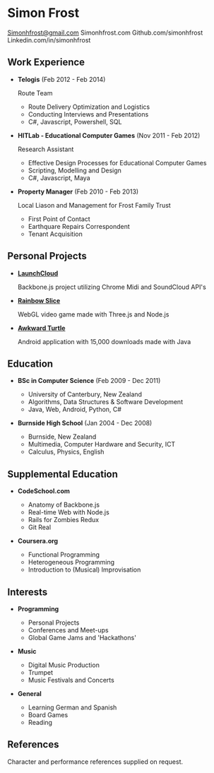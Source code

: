 Simon Frost
==================

Simonhfrost@gmail.com
Simonhfrost.com
Github.com/simonhfrost
Linkedin.com/in/simonhfrost

Work Experience
---------------

*   **Telogis** (Feb 2012 - Feb 2014)

    Route Team 
    -   Route Delivery Optimization and Logistics 
    -   Conducting Interviews and Presentations
    -   C#, Javascript, Powershell, SQL

*   **HITLab - Educational Computer Games** (Nov 2011 - Feb 2012)

    Research Assistant 
    -   Effective Design Processes for Educational Computer Games
    -   Scripting, Modelling and Design 
    -   C#, Javascript, Maya
    
*   **Property Manager** (Feb 2010 - Feb 2013)
    
    Local Liason and Management for Frost Family Trust 
    -   First Point of Contact
    -   Earthquare Repairs Correspondent
    -   Tenant Acquisition
    
Personal Projects
--------

*   <a href="https://github.com/SimonHFrost/launch_cloud">**LaunchCloud**</a>

    Backbone.js project utilizing Chrome Midi and SoundCloud API's

*   <a href="https://www.rainbowslice.com">**Rainbow Slice**</a>

    WebGL video game made with Three.js and Node.js

*   <a href="https://play.google.com/store/apps/details?id=awkwardturtle.frostapplications&hl=en">**Awkward Turtle**</a>

    Android application with 15,000 downloads made with Java

Education
---------

*   **BSc in Computer Science** (Feb 2009 - Dec 2011)
    -   University of Canterbury, New Zealand
    -   Algorithms, Data Structures & Software Development 
    -   Java, Web, Android, Python, C#

*   **Burnside High School** (Jan 2004 - Dec 2008)
    -   Burnside, New Zealand
    -   Multimedia, Computer Hardware and Security, ICT
    -   Calculus, Physics, English

Supplemental Education
---------

*   **CodeSchool.com**
    -   Anatomy of Backbone.js
    -   Real-time Web with Node.js
    -   Rails for Zombies Redux
    -   Git Real

*   **Coursera.org**
    -   Functional Programming
    -   Heterogeneous Programming
    -   Introduction to (Musical) Improvisation

Interests
---------

*   **Programming**
	-   Personal Projects
    -   Conferences and Meet-ups
    -   Global Game Jams and 'Hackathons'

*   **Music**
    -   Digital Music Production
    -   Trumpet
    -   Music Festivals and Concerts

*   **General**
    -   Learning German and Spanish
    -   Board Games
    -   Reading

References
----------

Character and performance references supplied on request.
